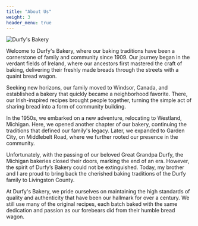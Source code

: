 ```yaml
---
title: "About Us"
weight: 3
header_menu: true
---
```


<!-- 
Neither embedded figure shortcode, nor Markdown hook were able to render image from asset. 
You would have to .Resouces.GetMatch via custom shortcode.
![Jane Doe](/images/asset-happy-ethnic-woman-sitting-at-table-with-laptop-3769021.jpg) 
-->
![Durfy's Bakery](/images/1909-bread-wagon.png) 

Welcome to Durfy's Bakery, where our baking traditions have been a cornerstone of family and community since 1909. Our journey began in the verdant fields of Ireland, where our ancestors first mastered the craft of baking, delivering their freshly made breads through the streets with a quaint bread wagon.

Seeking new horizons, our family moved to Windsor, Canada, and established a bakery that quickly became a neighborhood favorite. There, our Irish-inspired recipes brought people together, turning the simple act of sharing bread into a form of community building.

In the 1950s, we embarked on a new adventure, relocating to Westland, Michigan. Here, we opened another chapter of our bakery, continuing the traditions that defined our family's legacy. Later, we expanded to Garden City, on Middlebelt Road, where we further rooted our presence in the community.

Unfortunately, with the passing of our beloved Great Grandpa Durfy, the Michigan bakeries closed their doors, marking the end of an era. However, the spirit of Durfy’s Bakery could not be extinguished. Today, my brother and I are proud to bring back the cherished baking traditions of the Durfy family to Livingston County.

At Durfy's Bakery, we pride ourselves on maintaining the high standards of quality and authenticity that have been our hallmark for over a century. We still use many of the original recipes, each batch baked with the same dedication and passion as our forebears did from their humble bread wagon.
